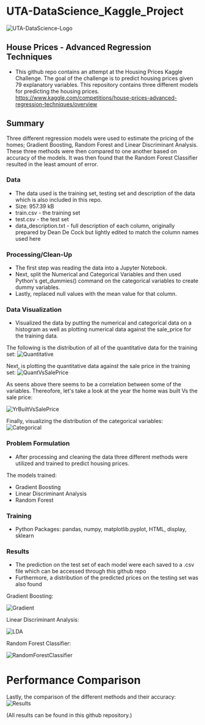 # UTA-DataScience_Kaggle_Project

![UTA-DataScience-Logo](https://user-images.githubusercontent.com/98187543/207532661-e3253b61-25d9-4a0c-922c-aa2910b53f58.png)

## House Prices - Advanced Regression Techniques

* This github repo contains an attempt at the Housing Prices Kaggle Challenge. The goal of the challenge is to predict housing prices given 79 explanatory variables. This repository contains three different models for predicting the housing prices. https://www.kaggle.com/competitions/house-prices-advanced-regression-techniques/overview

## Summary

Three different regression models were used to estimate the pricing of the homes; Gradient Boosting, Random Forest and Linear Discriminant Analysis. These three methods were then compared to one another based on accuracy of the models. It was then found that the Random Forest Classifier resulted in the least amount of error.

### Data
* The data used is the training set, testing set and description of the data which is also included in this repo.
* Size: 957.39 kB
* train.csv - the training set
* test.csv - the test set
* data_description.txt - full description of each column, originally prepared by Dean De Cock but lightly edited to match the column names used here

### Processing/Clean-Up
* The first step was reading the data into a Jupyter Notebook.
* Next, split the Numerical and Categorical Variables and then used Python's get_dummies() command on the categorical variables to create dummy variables.
* Lastly, replaced null values with the mean value for that column.

### Data Visualization
* Visualized the data by putting the numerical and categorical data on a histogram as well as plotting numerical data against the sale_price for the training data.

The following is the distribution of all of the quantitative data for the training set:
![Quantitative](https://user-images.githubusercontent.com/98187543/207727309-bbf234bb-f345-4c07-a00d-3ae32c440f51.jpg)

Next, is plotting the quantitative data against the sale price in the training set:
![QuantVsSalePrice](https://user-images.githubusercontent.com/98187543/207727447-3b1e9ea4-156a-4bf9-b0eb-2b42aaa4a487.jpg)

As seens above there seems to be a correlation between some of the variables. Thereofore, let's take a look at the year the home was built Vs the sale price:

![YrBuiltVsSalePrice](https://user-images.githubusercontent.com/98187543/207727610-02c578a6-9419-4ecb-bda1-82a165984d9e.jpg)

Finally, visualizing the distribution of the categorical variables:
![Categorical](https://user-images.githubusercontent.com/98187543/207728252-7d2a4742-56b4-491c-b11e-b2a592556674.jpg)

### Problem Formulation
* After processing and cleaning the data three different methods were utilized and trained to predict housing prices.

The models trained:
* Gradient Boosting
* Linear Discriminant Analysis
* Random Forest

### Training
* Python Packages: pandas, numpy, matplotlib.pyplot, HTML, display, sklearn

### Results
* The prediction on the test set of each model were each saved to a .csv file which can be accessed through this github repo
* Furthermore, a distribution of the predicted prices on the testing set was also found

Gradient Boosting:

![Gradient](https://user-images.githubusercontent.com/98187543/207729738-aaf1d9a5-9e54-4211-af82-340328b9041b.jpg)

Linear Discriminant Analysis:

![LDA](https://user-images.githubusercontent.com/98187543/207729830-8b6199e8-6b0d-475e-8989-967aab416768.jpg)

Random Forest Classifier:

![RandomForestClassifier](https://user-images.githubusercontent.com/98187543/207729933-c2a4968c-86db-40b9-a133-4bc981023431.jpg)

# Performance Comparison
Lastly, the comparison of the different methods and their accuracy:
![Results](https://user-images.githubusercontent.com/98187543/207730359-1c2d87f3-7987-46cf-a77d-909fee70ebca.png)


(All results can be found in this github repository.)
